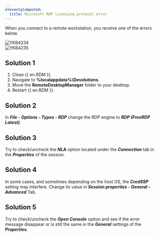 ```yaml
---
eleventyComputed:
  title: Microsoft RDP licensing protocol error
---
```

When you connect to a remote workstation, you receive one of the errors below.  

![!!KB4234](https://webdevolutions.azureedge.net/docs/en/kb/KB4234.png)  
![!!KB4235](https://webdevolutions.azureedge.net/docs/en/kb/KB4235.png)

## Solution 1

1. Close {{ en.RDM }}.
1. Navigate to **%localappdata%\Devolutions**.
1. Move the **RemoteDesktopManager** folder to your desktop.
1. Restart {{ en.RDM }}.

## Solution 2

In ***File - Options - Types - RDP*** change the RDP engine to ***RDP (FreeRDP Latest)***.

## Solution 3

Try to check/uncheck the ***NLA*** option located under the ***Connection*** tab in the ***Properties*** of the session.

## Solution 4

In some cases, and sometimes depending on the host OS, the ***CredSSP*** setting may interfere. Change its value in ***Session properties - General - Advanced*** Tab.

## Solution 5

Try to check/uncheck the ***Open Console*** option and see if the error message disappear or is still the same in the ***General*** settings of the ***Properties***.
